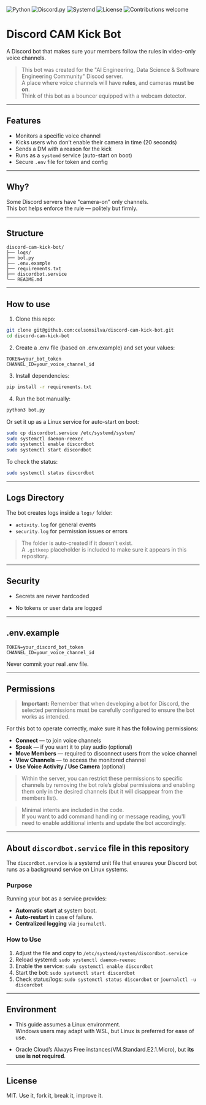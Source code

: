 ![Python](https://img.shields.io/badge/Python-3.10-blue?logo=python)
![Discord.py](https://img.shields.io/badge/discord.py-2.3-lightgrey?logo=discord)
![Systemd](https://img.shields.io/badge/Service-systemd-brightgreen)
![License](https://img.shields.io/github/license/celsomsilva/discord-cam-kick-bot)
![Contributions welcome](https://img.shields.io/badge/contributions-welcome-brightgreen.svg)


# Discord CAM Kick Bot


A Discord bot that makes sure your members follow the rules in video-only voice channels.

> This bot was created for the "AI Engineering, Data Science & Software Engineering Community" Discod server.  
> A place where voice channels will have **rules**, and cameras **must be on**.  
> Think of this bot as a bouncer equipped with a webcam detector.


---
## Features

- Monitors a specific voice channel
- Kicks users who don’t enable their camera in time (20 seconds)
- Sends a DM with a reason for the kick
- Runs as a `systemd` service (auto-start on boot)
- Secure `.env` file for token and config



---
## Why?

Some Discord servers have "camera-on" only channels.  
This bot helps enforce the rule — politely but firmly.



---
## Structure


```
discord-cam-kick-bot/
├── logs/
├── bot.py
├── .env.example
├── requirements.txt
├── discordbot.service
└── README.md
```


---
## How to use

1. Clone this repo:

```bash
git clone git@github.com:celsomsilva/discord-cam-kick-bot.git
cd discord-cam-kick-bot
```

2. Create a .env file (based on .env.example) and set your values:

```env
TOKEN=your_bot_token
CHANNEL_ID=your_voice_channel_id
```

3. Install dependencies:

```bash
pip install -r requirements.txt
```

4. Run the bot manually:

```bash
python3 bot.py
```

Or set it up as a Linux service for auto-start on boot:

```bash
sudo cp discordbot.service /etc/systemd/system/
sudo systemctl daemon-reexec
sudo systemctl enable discordbot
sudo systemctl start discordbot
```
To check the status:

```bash
sudo systemctl status discordbot
```


---
##  Logs Directory

The bot creates logs inside a `logs/` folder:
- `activity.log` for general events
- `security.log` for permission issues or errors

> The folder is auto-created if it doesn't exist.  
> A `.gitkeep` placeholder is included to make sure it appears in this repository.


---
## Security


 - Secrets are never hardcoded

 - No tokens or user data are logged
 
 
 
--- 
## .env.example

```env
TOKEN=your_discord_bot_token
CHANNEL_ID=your_voice_channel_id
```

Never commit your real .env file. 



---
## Permissions

> **Important:** Remember that when developing a bot for Discord, the selected permissions must be carefully configured to ensure the bot works as intended.

For this bot to operate correctly, make sure it has the following permissions:

- **Connect** — to join voice channels  
- **Speak** — if you want it to play audio (optional)  
- **Move Members** — required to disconnect users from the voice channel  
- **View Channels** — to access the monitored channel    
- **Use Voice Activity / Use Camera** (optional)

> Within the server, you can restrict these permissions to specific channels by removing the bot role’s global permissions and enabling them only in the desired channels (but it will disappear from the members list).

> Minimal intents are included in the code.  
  If you want to add command handling or message reading, you'll need to enable additional intents and update the bot accordingly.


---
## About `discordbot.service` file in this repository

The `discordbot.service` is a systemd unit file that ensures your Discord bot runs as a background service on Linux systems.


### Purpose

Running your bot as a service provides:

- **Automatic start** at system boot.
- **Auto-restart** in case of failure.
- **Centralized logging** via `journalctl`.


### How to Use

1. Adjust the file and copy to `/etc/systemd/system/discordbot.service`
2. Reload systemd: `sudo systemctl daemon-reexec`
3. Enable the service: `sudo systemctl enable discordbot`
4. Start the bot: `sudo systemctl start discordbot`
5. Check status/logs: `sudo systemctl status discordbot` or `journalctl -u discordbot`



---
## Environment

- This guide assumes a Linux environment.  
  Windows users may adapt with WSL, but Linux is preferred for ease of use.

- Oracle Cloud’s Always Free instances(VM.Standard.E2.1.Micro), but **its use is not required**.


--- 
## License

MIT. Use it, fork it, break it, improve it. 


